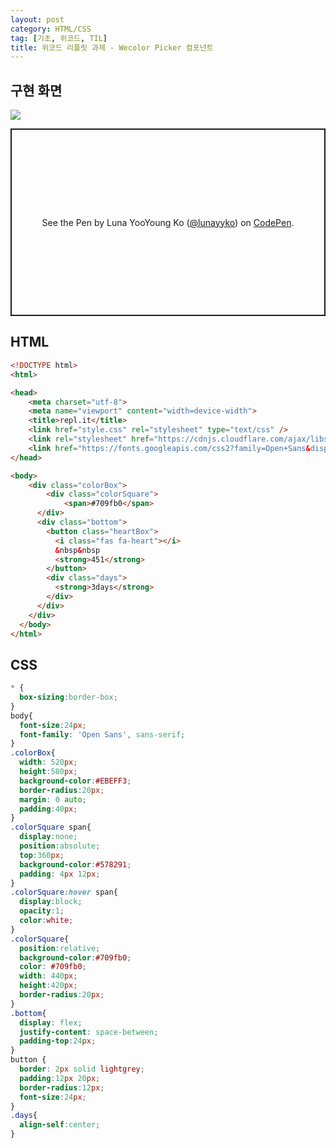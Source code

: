 ```yaml
---
layout: post
category: HTML/CSS
tag: [기초, 위코드, TIL]
title: 위코드 리플릿 과제 - Wecolor Picker 컴포넌트
---
```


## 구현 화면

<img src="../public/img/colors.png">

<p class="codepen" data-height="300" data-default-tab="html,result" data-slug-hash="yLbeQQv" data-user="lunayyko" style="height: 300px; box-sizing: border-box; display: flex; align-items: center; justify-content: center; border: 2px solid; margin: 1em 0; padding: 1em;">
  <span>See the Pen <a href="https://codepen.io/lunayyko/pen/yLbeQQv">
  </a> by Luna YooYoung Ko (<a href="https://codepen.io/lunayyko">@lunayyko</a>)
  on <a href="https://codepen.io">CodePen</a>.</span>
</p>
<script async src="https://cpwebassets.codepen.io/assets/embed/ei.js"></script>

## HTML

```html
<!DOCTYPE html>
<html>

<head>
	<meta charset="utf-8">
	<meta name="viewport" content="width=device-width">
	<title>repl.it</title>
	<link href="style.css" rel="stylesheet" type="text/css" />
	<link rel="stylesheet" href="https://cdnjs.cloudflare.com/ajax/libs/font-awesome/5.15.3/css/all.min.css" />
	<link href="https://fonts.googleapis.com/css2?family=Open+Sans&display=swap" rel="stylesheet">
</head>

<body>
	<div class="colorBox">
		<div class="colorSquare">
			<span>#709fb0</span>
      </div>
      <div class="bottom">
        <button class="heartBox">
          <i class="fas fa-heart"></i>
          &nbsp&nbsp
          <strong>451</strong>
        </button>
        <div class="days"> 
          <strong>3days</strong>
        </div>
      </div>
    </div>
  </body>
</html>
```
## CSS

```css
* {
  box-sizing:border-box; 
}
body{
  font-size:24px;
  font-family: 'Open Sans', sans-serif;
}
.colorBox{
  width: 520px;
  height:580px;
  background-color:#EBEFF3;
  border-radius:20px;
  margin: 0 auto;
  padding:40px;
}
.colorSquare span{
  display:none;
  position:absolute;
  top:360px;
  background-color:#578291;
  padding: 4px 12px;
}
.colorSquare:hover span{
  display:block;
  opacity:1;
  color:white;
}
.colorSquare{
  position:relative;
  background-color:#709fb0;
  color: #709fb0;
  width: 440px;
  height:420px;
  border-radius:20px;
}
.bottom{
  display: flex;
  justify-content: space-between;
  padding-top:24px;
}
button {
  border: 2px solid lightgrey;
  padding:12px 20px;
  border-radius:12px;
  font-size:24px;
}
.days{
  align-self:center;
}
```

